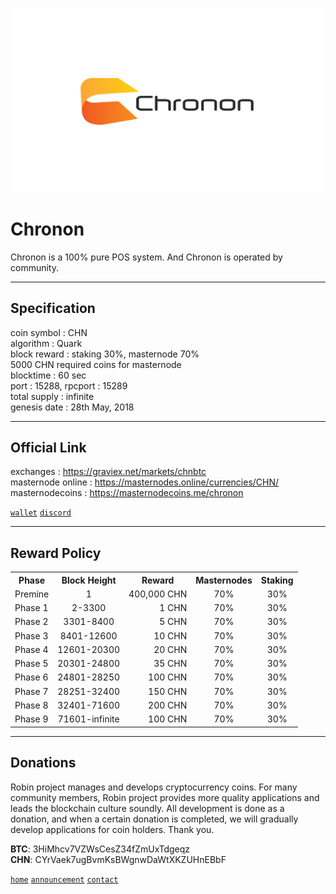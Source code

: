 ![](https://github.com/robinadaptor/logo/blob/master/chronon.png)

# Chronon
  
Chronon is a 100% pure POS system. And Chronon is operated by community.
  
***
## Specification  
  
coin symbol : CHN  
algorithm : Quark  
block reward : staking 30%, masternode 70%  
5000 CHN required coins for masternode  
blocktime : 60 sec  
port : 15288, rpcport : 15289  
total supply : infinite  
genesis date : 28th May, 2018  
  
***
## Official Link  
  
exchanges : https://graviex.net/markets/chnbtc  
masternode online : https://masternodes.online/currencies/CHN/  
masternodecoins : https://masternodecoins.me/chronon  
    
[`wallet`](https://github.com/robinadaptor/chronon-wallet)  [`discord`](https://discord.gg/zYvFFJU)  

***
## Reward Policy  

<table>
<th>Phase</th><th>Block Height</th><th>Reward</th><th>Masternodes</th><th>Staking</th>
<tr><td>Premine</td><td align="center">1</td><td align="right">400,000 CHN</td><td align="center">70%</td><td align="center">30%</td></tr>
<tr><td>Phase 1</td><td align="center">2-3300</td><td align="right">1 CHN</td><td align="center">70%</td><td align="center">30%</td></tr>
<tr><td>Phase 2</td><td align="center">3301-8400</td><td align="right">5 CHN</td><td align="center">70%</td><td align="center">30%</td></tr>
<tr><td>Phase 3</td><td align="center">8401-12600</td><td align="right">10 CHN</td><td align="center">70%</td><td align="center">30%</td></tr>
<tr><td>Phase 4</td><td align="center">12601-20300</td><td align="right">20 CHN</td><td align="center">70%</td><td align="center">30%</td></tr>
<tr><td>Phase 5</td><td align="center">20301-24800</td><td align="right">35 CHN</td><td align="center">70%</td><td align="center">30%</td></tr>
<tr><td>Phase 6</td><td align="center">24801-28250</td><td align="right">100 CHN</td><td align="center">70%</td><td align="center">30%</td></tr>
<tr><td>Phase 7</td><td align="center">28251-32400</td><td align="right">150 CHN</td><td align="center">70%</td><td align="center">30%</td></tr>
<tr><td>Phase 8</td><td align="center">32401-71600</td><td align="right">200 CHN</td><td align="center">70%</td><td align="center">30%</td></tr>
<tr><td>Phase 9</td><td align="center">71601-infinite</td><td align="right">100 CHN</td><td align="center">70%</td><td align="center">30%</td></tr>
</table>

***
## Donations 
  
Robin project manages and develops cryptocurrency coins. For many community members, Robin project provides more quality applications and leads the blockchain culture soundly. All development is done as a donation, and when a certain donation is completed, we will gradually develop applications for coin holders. Thank you.  
  
**BTC**: 3HiMhcv7VZWsCesZ34fZmUxTdgeqz    
**CHN**: CYrVaek7ugBvmKsBWgnwDaWtXKZUHnEBbF  
  
[`home`](https://github.com/robinadaptor)  [`announcement`](https://github.com/robinadaptor/announcement)  [`contact`](https://github.com/robinadaptor/POS-helper)  